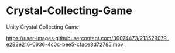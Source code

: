 # Crystal-Collecting-Game
Unity Crystal Collecting Game


https://user-images.githubusercontent.com/30074473/213529079-e283e216-0936-4c0c-bee5-cface8d72785.mov

